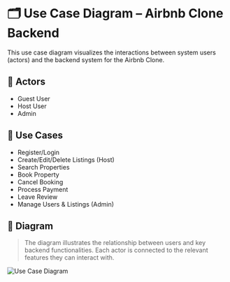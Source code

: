 # 🗂️ Use Case Diagram – Airbnb Clone Backend

This use case diagram visualizes the interactions between system users (actors) and the backend system for the Airbnb Clone.

## 👥 Actors

- Guest User
- Host User
- Admin

## 📌 Use Cases

- Register/Login
- Create/Edit/Delete Listings (Host)
- Search Properties
- Book Property
- Cancel Booking
- Process Payment
- Leave Review
- Manage Users & Listings (Admin)

## 📎 Diagram

> The diagram illustrates the relationship between users and key backend functionalities. Each actor is connected to the relevant features they can interact with.

![Use Case Diagram](airbnb-usecase.png)

